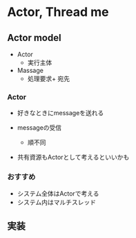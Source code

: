 # Actor, Thread me

## Actor model

* Actor
  * 実行主体
* Massage
  * 処理要求+ 宛先


### Actor

* 好きなときにmessageを送れる

* messageの受信
  * 順不同
* 共有資源もActorとして考えるといいかも  

### おすすめ

* システム全体はActorで考える
* システム内はマルチスレッド

## 実装
